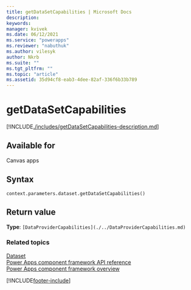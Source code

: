 ```yaml
---
title: getDataSetCapabilities | Microsoft Docs
description:
keywords:
manager: kvivek
ms.date: 06/12/2021
ms.service: "powerapps"
ms.reviewer: "nabuthuk"
ms.author: vilesyk
author: Nkrb
ms.suite: ""
ms.tgt_pltfrm: ""
ms.topic: "article"
ms.assetid: 35d94cf8-eab3-4dee-82af-336f6b33b789
---
```


# getDataSetCapabilities

[!INCLUDE[./includes/getDataSetCapabilities-description.md](./includes/getDataSetCapabilities-description.md)]

## Available for

Canvas apps

## Syntax

`context.parameters.dataset.getDataSetCapabilities()`

## Return value

**Type**: `[DataProviderCapabilities](./../DataProviderCapabilities.md)`

### Related topics

[Dataset](../dataset.md)<br/>
[Power Apps component framework API reference](../../reference/index.md)<br/>
[Power Apps component framework overview](../../overview.md)

[!INCLUDE[footer-include](../../../../includes/footer-banner.md)]
